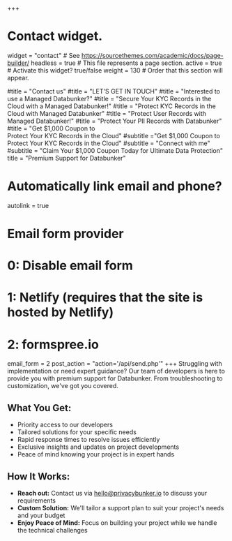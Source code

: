 +++
# Contact widget.
widget = "contact"  # See https://sourcethemes.com/academic/docs/page-builder/
headless = true  # This file represents a page section.
active = true  # Activate this widget? true/false
weight = 130  # Order that this section will appear.

#title = "Contact us"
#title = "LET'S GET IN TOUCH"
#title = "Interested to use a Managed Databunker?"
#title = "Secure Your KYC Records in the Cloud with a Managed Databunker!"
#title = "Protect KYC Records in the Cloud with Managed Databunker"
#title = "Protect User Records with Managed Databunker!"
#title = "Protect Your PII Records with Databunker"
#title = "Get $1,000 Coupon to<br/>Protect Your KYC Records in the Cloud"
#subtitle ="Get $1,000 Coupon to Protect Your KYC Records in the Cloud"
#subtitle = "Connect with me"
#subtitle = "Claim Your $1,000 Coupon Today for Ultimate Data Protection"
title = "Premium Support for Databunker"

# Automatically link email and phone?
autolink = true

# Email form provider
#   0: Disable email form
#   1: Netlify (requires that the site is hosted by Netlify)
#   2: formspree.io
email_form = 2
post_action = "action='/api/send.php'"
+++
Struggling with implementation or need expert guidance? Our team of developers is here to provide you with premium support for Databunker. From troubleshooting to customization, we've got you covered.

## What You Get:
* Priority access to our developers
* Tailored solutions for your specific needs
* Rapid response times to resolve issues efficiently
* Exclusive insights and updates on project developments
* Peace of mind knowing your project is in expert hands


## How It Works:

* **Reach out:** Contact us via hello@privacybunker.io to discuss your requirements
* **Custom Solution:** We'll tailor a support plan to suit your project's needs and your budget
* **Enjoy Peace of Mind:** Focus on building your project while we handle the technical challenges

&nbsp;

